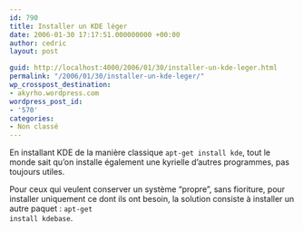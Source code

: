 ```yaml
---
id: 790
title: Installer un KDE léger
date: 2006-01-30 17:17:51.000000000 +00:00
author: cedric
layout: post

guid: http://localhost:4000/2006/01/30/installer-un-kde-leger.html
permalink: "/2006/01/30/installer-un-kde-leger/"
wp_crosspost_destination:
- akyrho.wordpress.com
wordpress_post_id:
- '570'
categories:
- Non classé
---
```

En installant KDE de la manière classique <code class="highlighter-rouge">apt-get install kde</code>, tout le monde sait qu’on installe également une kyrielle d’autres programmes, pas toujours utiles.

Pour ceux qui veulent conserver un système “propre”, sans fioriture, pour installer uniquement ce dont ils ont besoin, la solution consiste à installer un autre paquet : <code class="highlighter-rouge">apt-get install kdebase</code>.